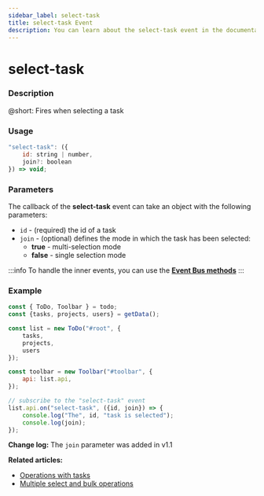 ```yaml
---
sidebar_label: select-task
title: select-task Event
description: You can learn about the select-task event in the documentation of the DHTMLX JavaScript To Do List library. Browse developer guides and API reference, try out code examples and live demos, and download a free 30-day evaluation version of DHTMLX To Do List.
---
```


# select-task

### Description

@short: Fires when selecting a task

### Usage

~~~js
"select-task": ({
    id: string | number,
    join?: boolean
}) => void;
~~~

### Parameters

The callback of the **select-task** event can take an object with the following parameters:

- `id` - (required) the id of a task
- `join` - (optional) defines the mode in which the task has been selected: 
    - **true** - multi-selection mode
    - **false** - single selection mode

:::info
To handle the inner events, you can use the [**Event Bus methods**](category/event-bus-methods.md)
:::

### Example

~~~js {15-17}
const { ToDo, Toolbar } = todo;
const {tasks, projects, users} = getData();

const list = new ToDo("#root", {
	tasks,
    projects,
    users
});

const toolbar = new Toolbar("#toolbar", {
	api: list.api,
});

// subscribe to the "select-task" event
list.api.on("select-task", ({id, join}) => {
    console.log("The", id, "task is selected");
    console.log(join);
});
~~~

**Change log:** The `join` parameter was added in v1.1

**Related articles:**
- [Operations with tasks](guides/task_operations.md)
- [Multiple select and bulk operations](guides/multiselection.md)
